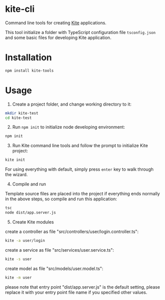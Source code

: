 # kite-cli
Command line tools for creating [Kite](https://github.com/kite-js/kite) applications.

This tool initialize a folder with TypeScript configuration file `tsconfig.json`
and some basic files for developing Kite application.

# Installation

```sh
npm install kite-tools
```

# Usage

1. Create a project folder, and change working directory to it:

```sh
mkdir kite-test
cd kite-test
```

2. Run `npm init` to initialize node developing environment:

```sh
npm init
```

3. Run Kite command line tools and follow the prompt to initialize Kite project:

```sh
kite init
```

For using everything with default, simply press `enter` key to walk through the wizard.

4. Compile and run

Template source files are placed into the project if everything ends normally in the 
above steps, so compile and run this application:

```sh
tsc
node dist/app.server.js
```

5. Create Kite modules

create a controller as file "src/controllers/user/login.controller.ts":

```sh
kite -a user/login
```

create a service as file "src/services/user.service.ts":

```sh
kite -s user
```

create model as file "src/models/user.model.ts":

```sh
kite -m user
```

please note that entry point "dist/app.server.js" is the default setting, 
please replace it with your entry point file name if you specified other values.
